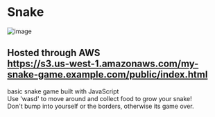 # Snake
![image](https://user-images.githubusercontent.com/57639059/229312552-23e7487d-3951-496f-9927-470815ac6e3a.png) 
<br/>
## Hosted through AWS <br> https://s3.us-west-1.amazonaws.com/my-snake-game.example.com/public/index.html
basic snake game built with JavaScript
<br/>
Use 'wasd' to move around and collect food to grow your snake!
<br/>
Don't bump into yourself or the borders, otherwise its game over.
